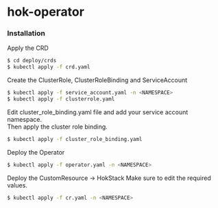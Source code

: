 # hok-operator

### Installation

Apply the CRD
```sh
$ cd deploy/crds
$ kubectl apply -f crd.yaml
```

Create the ClusterRole, ClusterRoleBinding and ServiceAccount
```sh
$ kubectl apply -f service_account.yaml -n <NAMESPACE>
$ kubectl apply -f clusterrole.yaml
```
Edit cluster_role_binding.yaml file and add your service account namespace.  
Then apply the cluster role binding.
```sh
$ kubectl apply -f cluster_role_binding.yaml
```

Deploy the Operator
```sh
$ kubectl apply -f operator.yaml -n <NAMESPACE>
```


Deploy the CustomResource -> HokStack
Make sure to edit the required values.
```sh
$ kubectl apply -f cr.yaml -n <NAMESPACE>
```
